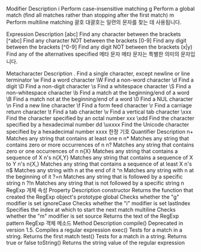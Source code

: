 ﻿
Modifier	Description
i	Perform case-insensitive matching
g	Perform a global match (find all matches rather than stopping after the first match)
m	Perform multiline matching
괄호
대괄호는 일련의 문자를 찾는 데 사용됩니다.

Expression	Description
[abc]	Find any character between the brackets
[^abc]	Find any character NOT between the brackets
[0-9]	Find any digit between the brackets
[^0-9]	Find any digit NOT between the brackets
(x|y)	Find any of the alternatives specified
메타 문자
메타 문자는 특별한 의미의 문자입니다.

Metacharacter	Description
.	Find a single character, except newline or line terminator
\w	Find a word character
\W	Find a non-word character
\d	Find a digit
\D	Find a non-digit character
\s	Find a whitespace character
\S	Find a non-whitespace character
\b	Find a match at the beginning/end of a word
\B	Find a match not at the beginning/end of a word
\0	Find a NUL character
\n	Find a new line character
\f	Find a form feed character
\r	Find a carriage return character
\t	Find a tab character
\v	Find a vertical tab character
\xxx	Find the character specified by an octal number xxx
\xdd	Find the character specified by a hexadecimal number dd
\uxxxx	Find the Unicode character specified by a hexadecimal number xxxx
한정 기호
Quantifier	Description
n+	Matches any string that contains at least one n
n*	Matches any string that contains zero or more occurrences of n
n?	Matches any string that contains zero or one occurrences of n
n{X}	Matches any string that contains a sequence of X n's
n{X,Y}	Matches any string that contains a sequence of X to Y n's
n{X,}	Matches any string that contains a sequence of at least X n's
n$	Matches any string with n at the end of it
^n	Matches any string with n at the beginning of it
?=n	Matches any string that is followed by a specific string n
?!n	Matches any string that is not followed by a specific string n
RegExp 개체 속성
Property	Description
constructor	Returns the function that created the RegExp object's prototype
global	Checks whether the "g" modifier is set
ignoreCase	Checks whether the "i" modifier is set
lastIndex	Specifies the index at which to start the next match
multiline	Checks whether the "m" modifier is set
source	Returns the text of the RegExp pattern
RegExp 객체 메소드
Method	Description
compile()	Deprecated in version 1.5. Compiles a regular expression
exec()	Tests for a match in a string. Returns the first match
test()	Tests for a match in a string. Returns true or false
toString()	Returns the string value of the regular expression

